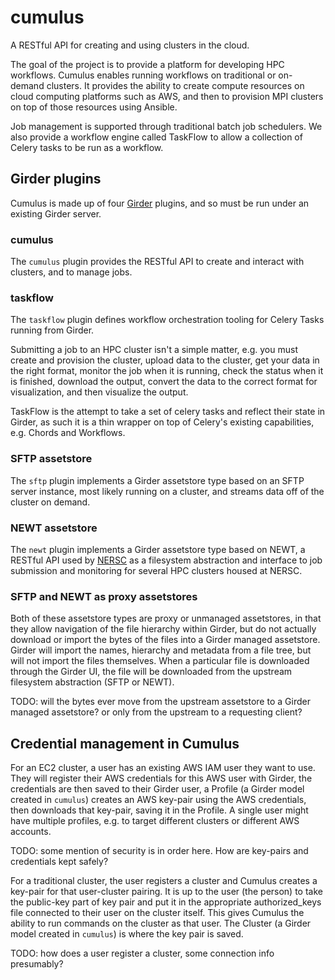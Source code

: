 # cumulus
A RESTful API for creating and using clusters in the cloud.

The goal of the project is to provide a platform for developing HPC workflows. Cumulus enables running workflows on traditional or on-demand clusters. It provides the ability to create compute resources on cloud computing platforms such as AWS, and then to provision MPI clusters on top of those resources using Ansible.

Job management is supported through traditional batch job schedulers. We also provide a workflow engine called TaskFlow to allow a collection of Celery tasks to be run as a workflow.

## Girder plugins

Cumulus is made up of four [Girder](https://github.com/girder/girder) plugins, and so must be run under an existing Girder server.

### cumulus

The `cumulus` plugin provides the RESTful API to create and interact with clusters, and to manage jobs.

### taskflow

The `taskflow` plugin defines workflow orchestration tooling for Celery Tasks running from Girder.

Submitting a job to an HPC cluster isn't a simple matter, e.g. you must create and provision the cluster, upload data to the cluster, get your data in the right format, monitor the job when it is running, check the status when it is finished, download the output, convert the data to the correct format for visualization, and then visualize the output.  

TaskFlow is the attempt to take a set of celery tasks and reflect their state in Girder, as such it is a thin wrapper on top of Celery's existing capabilities, e.g. Chords and Workflows.

### SFTP assetstore

The `sftp` plugin implements a Girder assetstore type based on an SFTP server instance, most likely running on a cluster, and streams data off of the cluster on demand.

### NEWT assetstore

The `newt` plugin implements a Girder assetstore type based on NEWT, a RESTful API used by [NERSC](http://www.nersc.gov/) as a filesystem abstraction and interface to job submission and monitoring for several HPC clusters housed at NERSC.

### SFTP and NEWT as proxy assetstores

Both of these assetstore types are proxy or unmanaged assetstores, in that they allow navigation of the file hierarchy within Girder, but do not actually download or import the bytes of the files into a Girder managed assetstore. Girder will import the names, hierarchy and metadata from a file tree, but will not import the files themselves. When a particular file is downloaded through the Girder UI, the file will be downloaded from the upstream filesystem abstraction (SFTP or NEWT).

TODO: will the bytes ever move from the upstream assetstore to a Girder managed assetstore?  or only from the upstream to a requesting client?

## Credential management in Cumulus

For an EC2 cluster, a user has an existing AWS IAM user they want to use.  They will register their AWS credentials for this AWS user with Girder, the credentials are then saved to their Girder user, a Profile (a Girder model created in `cumulus`) creates an AWS key-pair using the AWS credentials, then downloads that key-pair, saving it in the Profile.  A single user might have multiple profiles, e.g. to target different clusters or different AWS accounts.

TODO: some mention of security is in order here.  How are key-pairs and credentials kept safely?

For a traditional cluster, the user registers a cluster and Cumulus creates a key-pair for that user-cluster pairing. It is up to the user (the person) to take the public-key part of key pair and put it in the appropriate authorized_keys file connected to their user on the cluster itself.  This gives Cumulus the ability to run commands on the cluster as that user.  The Cluster (a Girder model created in `cumulus`) is where the key pair is saved.

TODO: how does a user register a cluster, some connection info presumably?
